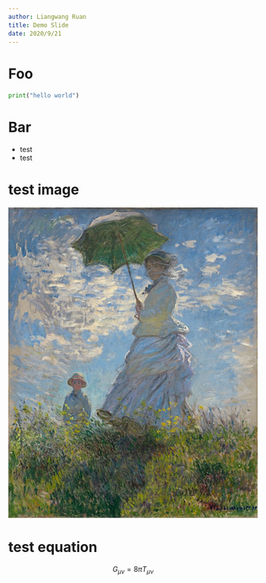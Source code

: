```yaml
---
author: Liangwang Ruan
title: Demo Slide
date: 2020/9/21
---
```

# Foo

```python
print("hello world")
```

# Bar

* test
* test

# test image
![image test](/assets/images/Woman-with-a-Parasol.jpg)

# test equation

$$G_{\mu\nu}=8\pi T_{\mu\nu}$$